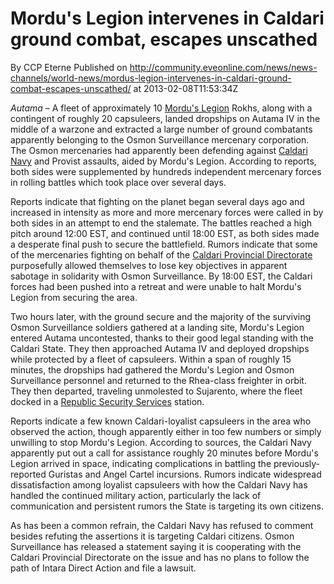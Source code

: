 # Mordu's Legion intervenes in Caldari ground combat, escapes unscathed
By CCP Eterne
Published on http://community.eveonline.com/news/news-channels/world-news/mordus-legion-intervenes-in-caldari-ground-combat-escapes-unscathed/ at 2013-02-08T11:53:34Z

_Autama_ – A fleet of approximately 10 [Mordu's Legion](http://wiki.eveonline.com/en/wiki/Mordu%27s_Legion) Rokhs, along with a contingent of roughly 20 capsuleers, landed dropships on Autama IV in the middle of a warzone and extracted a large number of ground combatants apparently belonging to the Osmon Surveillance mercenary corporation. The Osmon mercenaries had apparently been defending against [Caldari Navy](http://wiki.eveonline.com/en/wiki/Caldari_Navy) and Provist assaults, aided by Mordu's Legion. According to reports, both sides were supplemented by hundreds independent mercenary forces in rolling battles which took place over several days.

Reports indicate that fighting on the planet began several days ago and increased in intensity as more and more mercenary forces were called in by both sides in an attempt to end the stalemate. The battles reached a high pitch around 12:00 EST, and continued until 18:00 EST, as both sides made a desperate final push to secure the battlefield. Rumors indicate that some of the mercenaries fighting on behalf of the [Caldari Provincial Directorate](http://wiki.eveonline.com/en/wiki/Caldari_Providence_Directorate) purposefully allowed themselves to lose key objectives in apparent sabotage in solidarity with Osmon Surveillance. By 18:00 EST, the Caldari forces had been pushed into a retreat and were unable to halt Mordu's Legion from securing the area.

Two hours later, with the ground secure and the majority of the surviving Osmon Surveillance soldiers gathered at a landing site, Mordu's Legion entered Autama uncontested, thanks to their good legal standing with the Caldari State. They then approached Autama IV and deployed dropships while protected by a fleet of capsuleers. Within a span of roughly 15 minutes, the dropships had gathered the Mordu's Legion and Osmon Surveillance personnel and returned to the Rhea-class freighter in orbit. They then departed, traveling unmolested to Sujarento, where the fleet docked in a [Republic Security Services](http://wiki.eveonline.com/en/wiki/Republic_Security_Services) station.

Reports indicate a few known Caldari-loyalist capsuleers in the area who observed the action, though apparently either in too few numbers or simply unwilling to stop Mordu's Legion. According to sources, the Caldari Navy apparently put out a call for assistance roughly 20 minutes before Mordu's Legion arrived in space, indicating complications in battling the previously-reported Guristas and Angel Cartel incursions. Rumors indicate widespread dissatisfaction among loyalist capsuleers with how the Caldari Navy has handled the continued military action, particularly the lack of communication and persistent rumors the State is targeting its own citizens.

As has been a common refrain, the Caldari Navy has refused to comment besides refuting the assertions it is targeting Caldari citizens. Osmon Surveillance has released a statement saying it is cooperating with the Caldari Provincial Directorate on the issue and has no plans to follow the path of Intara Direct Action and file a lawsuit.

